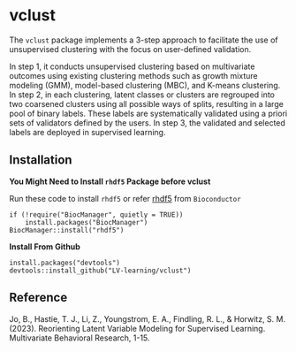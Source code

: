 # vclust

The `vclust` package implements a 3-step approach to facilitate the use of unsupervised clustering with the focus on user-defined validation. 

In step 1, it conducts unsupervised clustering based on multivariate outcomes using existing clustering methods such as growth mixture modeling (GMM), model-based clustering (MBC), and K-means clustering. In step 2, in each clustering, latent classes or clusters are regrouped into two coarsened clusters using all possible ways of splits, resulting in a large pool of binary labels. These labels are systematically validated using a priori sets of validators defined by the users. In step 3, the validated and selected labels are deployed in supervised learning.

## Installation

**You Might Need to Install `rhdf5` Package before vclust**

Run these code to install `rhdf5` or refer [rhdf5](https://bioconductor.org/packages/release/bioc/html/rhdf5.html) from `Bioconductor`

```
if (!require("BiocManager", quietly = TRUE))
    install.packages("BiocManager")
BiocManager::install("rhdf5")
```

**Install From Github**

```
install.packages("devtools")
devtools::install_github("LV-learning/vclust")
```


## Reference

Jo, B., Hastie, T. J., Li, Z., Youngstrom, E. A., Findling, R. L., & Horwitz, S. M. (2023). Reorienting Latent Variable Modeling for Supervised Learning. Multivariate Behavioral Research, 1-15.
